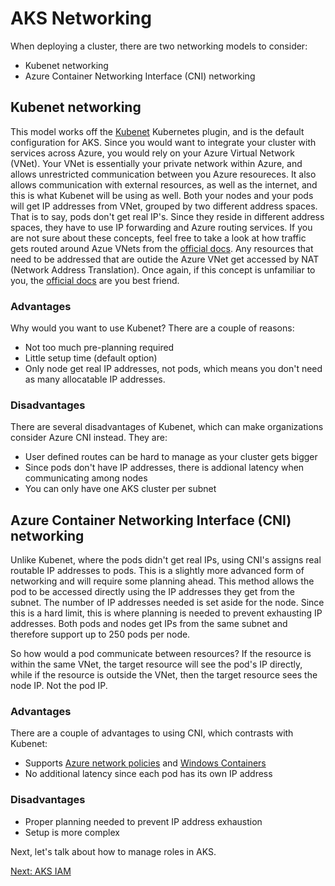 # AKS Networking

When deploying a cluster, there are two networking models to consider:

- Kubenet networking
- Azure Container Networking Interface (CNI) networking

## Kubenet networking

This model works off the [Kubenet](https://kubernetes.io/docs/concepts/extend-kubernetes/compute-storage-net/network-plugins/#kubenet) Kubernetes plugin, and is the default configuration for AKS. Since you would want to integrate your cluster with services across Azure, you would rely on your Azure Virtual Network (VNet). Your VNet is essentially your private network within Azure, and allows unrestricted communication between you Azure resoureces. It also allows communication with external resources, as well as the internet, and this is what Kubenet will be using as well. Both your nodes and your pods will get IP addresses from VNet, grouped by two different address spaces. That is to say, pods don't get real IP's. Since they reside in different address spaces, they have to use IP forwarding and Azure routing services. If you are not sure about these concepts, feel free to take a look at how traffic gets routed around Azue VNets from the [official docs](https://docs.microsoft.com/en-us/azure/virtual-network/virtual-networks-udr-overview). Any resources that need to be addressed that are outide the Azure VNet get accessed by NAT (Network Address Translation). Once again, if this concept is unfamiliar to you, the [official docs](https://docs.microsoft.com/en-us/azure/virtual-network/nat-gateway/nat-overview) are you best friend.

### Advantages

Why would you want to use Kubenet? There are a couple of reasons:

- Not too much pre-planning required
- Little setup time (default option)
- Only node get real IP addresses, not pods, which means you don't need as many allocatable IP addresses.

### Disadvantages

There are several disadvantages of Kubenet, which can make organizations consider Azure CNI instead. They are:

- User defined routes can be hard to manage as your cluster gets bigger
- Since pods don't have IP addresses, there is addional latency when communicating among nodes
- You can only have one AKS cluster per subnet

## Azure Container Networking Interface (CNI) networking

Unlike Kubenet, where the pods didn't get real IPs, using CNI's assigns real routable IP addresses to pods. This is a slightly more advanced form of networking and will require some planning ahead. This method allows the pod to be accessed directly using the IP addresses they get from the subnet. The number of IP addresses needed is set aside for the node. Since this is a hard limit, this is where planning is needed to prevent exhausting IP addresses. Both pods and nodes get IPs from the same subnet and therefore support up to 250 pods per node.

So how would a pod communicate between resources? If the resource is within the same VNet, the target resource will see the pod's IP directly, while if the resource is outside the VNet, then the target resource sees the node IP. Not the pod IP.

### Advantages

There are a couple of advantages to using CNI, which contrasts with Kubenet:

- Supports [Azure network policies](https://docs.microsoft.com/en-us/azure/virtual-network/policy-reference) and [Windows Containers](https://docs.microsoft.com/en-us/virtualization/windowscontainers/about/)
- No additional latency since each pod has its own IP address

### Disadvantages

- Proper planning needed to prevent IP address exhaustion
- Setup is more complex

Next, let's talk about how to manage roles in AKS.

[Next: AKS IAM](./aks-iam.md)